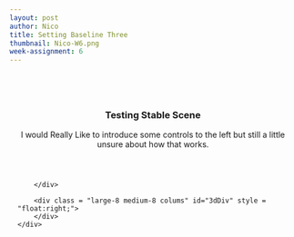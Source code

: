 ```yaml
---
layout: post
author: Nico
title: Setting Baseline Three
thumbnail: Nico-W6.png
week-assignment: 6
---
```


<!--<script src= "https://cdnjs.cloudflare.com/ajax/libs/three.js/87/three.js"></script> -->
<script src="../code/nazel/nazel-snips/dat.gui.min.js"></script>
<!--<script src="../code/nazel/nazel-snips/OrbitControls.js"></script>-->
<div class="grid-container" >
      <div class="row" style = "padding: 1em;">
        <div class = "large-4 medium-4 colums">
        </div>
        <div class = "large-4 medium-4 colums">
        </div>
        <div class = "large-4 medium-4 colums">
        </div>
      </div>
      <div class="row" style = "padding: 1em;">
        <div align="CENTER">
          <h3> Testing Stable Scene </h3>
          <p> I would Really Like to introduce some controls to the left but still a little unsure about how that works.</p>
        </div>
    </div>
    <div class="row" style = "padding: 1em;">
        <div class = "large-4 medium-4 colums" id = "my-gui-div">

        </div>

        <div class = "large-8 medium-8 colums" id="3dDiv" style = "float:right;">
        </div>
    </div>
</div><!-- end grid container-->
<script deferred type="module" src="../code/nazel/nazel-6/nazel-6.js">
